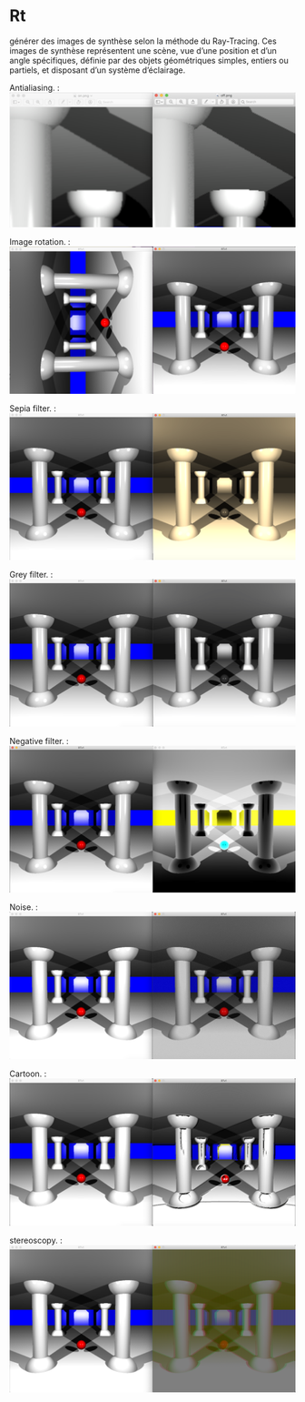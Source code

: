 # Rt
générer des images de synthèse selon la méthode du Ray-Tracing. Ces images de synthèse représentent une scène, vue d’une position et d’un angle spécifiques, définie par des objets géométriques simples, entiers ou partiels, et disposant d’un système d’éclairage.

Antialiasing.    : ![Alt Text](https://github.com/aeddaqqa/Rt/blob/charaf_bonus/pictures/anti.png?raw=true)


Image rotation.  : ![Alt Text](https://github.com/aeddaqqa/Rt/blob/charaf_bonus/pictures/rot.png?raw=true)


Sepia filter.    : ![Alt Text](https://github.com/aeddaqqa/Rt/blob/charaf_bonus/pictures/sepia.png?raw=true)


Grey filter.     : ![Alt Text](https://github.com/aeddaqqa/Rt/blob/charaf_bonus/pictures/grey.png?raw=true)


Negative filter. : ![Alt Text](https://github.com/aeddaqqa/Rt/blob/charaf_bonus/pictures/negative.png?raw=true)


Noise.           : ![Alt Text](https://github.com/aeddaqqa/Rt/blob/charaf_bonus/pictures/noise.png?raw=true)


Cartoon.         : ![Alt Text](https://github.com/aeddaqqa/Rt/blob/charaf_bonus/pictures/cartoon.png?raw=true)


stereoscopy.     : ![Alt Text](https://github.com/aeddaqqa/Rt/blob/charaf_bonus/pictures/3d.png?raw=true)
